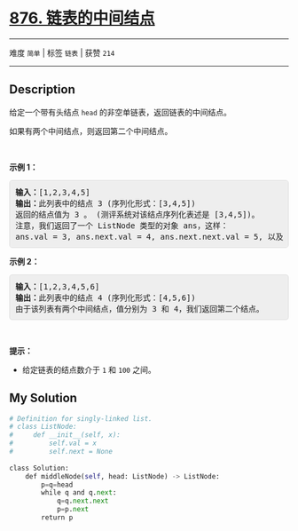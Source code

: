 # [876. 链表的中间结点](https://leetcode-cn.com/problems/middle-of-the-linked-list/)

---

难度 `简单` | 标签 `链表`  | 获赞 `214`

---

## Description

<style>
section pre{
    background-color: #eee;
    border: 1px solid #ddd;
    padding:10px;
    border-radius: 5px;
}
</style>
<section>
<p>给定一个带有头结点&nbsp;<code>head</code>&nbsp;的非空单链表，返回链表的中间结点。</p>
<p>如果有两个中间结点，则返回第二个中间结点。</p>
<p>&nbsp;</p>
<p><strong>示例 1：</strong></p>
<pre><strong>输入：</strong>[1,2,3,4,5]
<strong>输出：</strong>此列表中的结点 3 (序列化形式：[3,4,5])
返回的结点值为 3 。 (测评系统对该结点序列化表述是 [3,4,5])。
注意，我们返回了一个 ListNode 类型的对象 ans，这样：
ans.val = 3, ans.next.val = 4, ans.next.next.val = 5, 以及 ans.next.next.next = NULL.
</pre>
<p><strong>示例&nbsp;2：</strong></p>
<pre><strong>输入：</strong>[1,2,3,4,5,6]
<strong>输出：</strong>此列表中的结点 4 (序列化形式：[4,5,6])
由于该列表有两个中间结点，值分别为 3 和 4，我们返回第二个结点。
</pre>
<p>&nbsp;</p>
<p><strong>提示：</strong></p>
<ul>
	<li>给定链表的结点数介于&nbsp;<code>1</code>&nbsp;和&nbsp;<code>100</code>&nbsp;之间。</li>
</ul>
</section>

## My Solution

```python
# Definition for singly-linked list.
# class ListNode:
#     def __init__(self, x):
#         self.val = x
#         self.next = None
 
class Solution:
    def middleNode(self, head: ListNode) -> ListNode:
        p=q=head
        while q and q.next:
            q=q.next.next
            p=p.next
        return p
```

